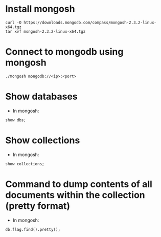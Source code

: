 # Install mongosh

```
curl -O https://downloads.mongodb.com/compass/mongosh-2.3.2-linux-x64.tgz
tar xvf mongosh-2.3.2-linux-x64.tgz
```

# Connect to mongodb using mongosh

```
./mongosh mongodb://<ip>:<port>
```

# Show databases

- In mongosh:
```
show dbs;
```

# Show collections

- In mongosh:
```
show collections;
```

# Command to dump contents of all documents within the collection (pretty format)

- In mongosh:
```
db.flag.find().pretty();
```
